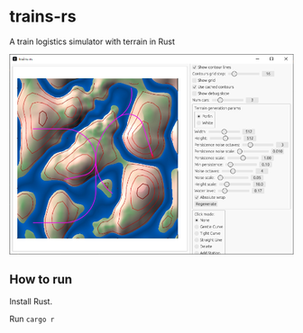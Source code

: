 # trains-rs

A train logistics simulator with terrain in Rust

![screenshot](images/screenshot00.jpg)

## How to run

Install Rust.

Run `cargo r`


